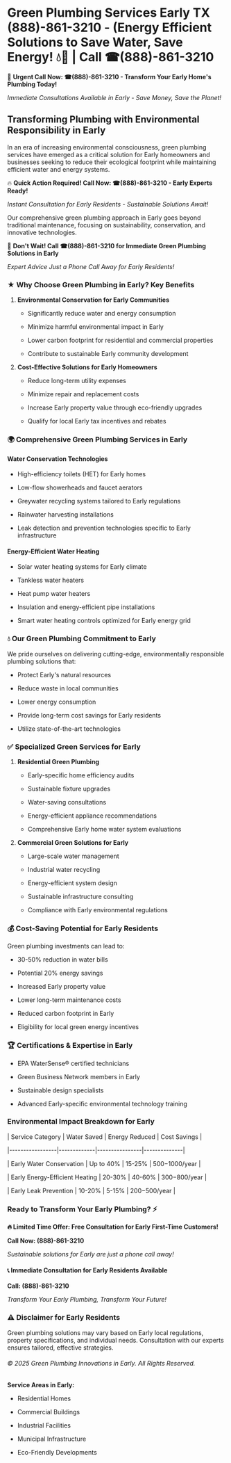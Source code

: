 # Green Plumbing Services Early TX (888)-861-3210 - (Energy Efficient Solutions to Save Water, Save Energy! 💧🌿 | Call ☎(888)-861-3210

🚨 **Urgent Call Now: ☎(888)-861-3210 - Transform Your Early Home's Plumbing Today!**
*Immediate Consultations Available in Early - Save Money, Save the Planet!*

## Transforming Plumbing with Environmental Responsibility in Early

In an era of increasing environmental consciousness, green plumbing services have emerged as a critical solution for Early homeowners and businesses seeking to reduce their ecological footprint while maintaining efficient water and energy systems. 

🔥 **Quick Action Required! Call Now: ☎(888)-861-3210 - Early Experts Ready!**
*Instant Consultation for Early Residents - Sustainable Solutions Await!*

Our comprehensive green plumbing approach in Early goes beyond traditional maintenance, focusing on sustainability, conservation, and innovative technologies.

🚨 **Don't Wait! Call ☎(888)-861-3210 for Immediate Green Plumbing Solutions in Early**
*Expert Advice Just a Phone Call Away for Early Residents!*

### ★ Why Choose Green Plumbing in Early? Key Benefits

1. **Environmental Conservation for Early Communities** 
   - Significantly reduce water and energy consumption
   - Minimize harmful environmental impact in Early
   - Lower carbon footprint for residential and commercial properties
   - Contribute to sustainable Early community development

2. **Cost-Effective Solutions for Early Homeowners** 
   - Reduce long-term utility expenses
   - Minimize repair and replacement costs
   - Increase Early property value through eco-friendly upgrades
   - Qualify for local Early tax incentives and rebates

### 🌍 Comprehensive Green Plumbing Services in Early

#### Water Conservation Technologies
- High-efficiency toilets (HET) for Early homes
- Low-flow showerheads and faucet aerators
- Greywater recycling systems tailored to Early regulations
- Rainwater harvesting installations
- Leak detection and prevention technologies specific to Early infrastructure

#### Energy-Efficient Water Heating
- Solar water heating systems for Early climate
- Tankless water heaters
- Heat pump water heaters
- Insulation and energy-efficient pipe installations
- Smart water heating controls optimized for Early energy grid

### 💧 Our Green Plumbing Commitment to Early

We pride ourselves on delivering cutting-edge, environmentally responsible plumbing solutions that:
- Protect Early's natural resources
- Reduce waste in local communities
- Lower energy consumption
- Provide long-term cost savings for Early residents
- Utilize state-of-the-art technologies

### ✅ Specialized Green Services for Early

1. **Residential Green Plumbing**
   - Early-specific home efficiency audits
   - Sustainable fixture upgrades
   - Water-saving consultations
   - Energy-efficient appliance recommendations
   - Comprehensive Early home water system evaluations

2. **Commercial Green Solutions for Early**
   - Large-scale water management
   - Industrial water recycling
   - Energy-efficient system design
   - Sustainable infrastructure consulting
   - Compliance with Early environmental regulations

### 💰 Cost-Saving Potential for Early Residents

Green plumbing investments can lead to:
- 30-50% reduction in water bills
- Potential 20% energy savings
- Increased Early property value
- Lower long-term maintenance costs
- Reduced carbon footprint in Early
- Eligibility for local green energy incentives

### 🏆 Certifications & Expertise in Early

- EPA WaterSense® certified technicians
- Green Business Network members in Early
- Sustainable design specialists
- Advanced Early-specific environmental technology training

### Environmental Impact Breakdown for Early

| Service Category | Water Saved | Energy Reduced | Cost Savings |
|-----------------|-------------|----------------|--------------|
| Early Water Conservation | Up to 40% | 15-25% | $500-$1000/year |
| Early Energy-Efficient Heating | 20-30% | 40-60% | $300-$800/year |
| Early Leak Prevention | 10-20% | 5-15% | $200-$500/year |

### Ready to Transform Your Early Plumbing? ⚡

**🔥 Limited Time Offer: Free Consultation for Early First-Time Customers!**

**Call Now: (888)-861-3210**
*Sustainable solutions for Early are just a phone call away!*

#### 📞 Immediate Consultation for Early Residents Available

**Call: (888)-861-3210**
*Transform Your Early Plumbing, Transform Your Future!*

### ⚠️ Disclaimer for Early Residents

Green plumbing solutions may vary based on Early local regulations, property specifications, and individual needs. Consultation with our experts ensures tailored, effective strategies.

###### © 2025 Green Plumbing Innovations in Early. All Rights Reserved.

**Service Areas in Early:** 
- Residential Homes
- Commercial Buildings
- Industrial Facilities
- Municipal Infrastructure
- Eco-Friendly Developments